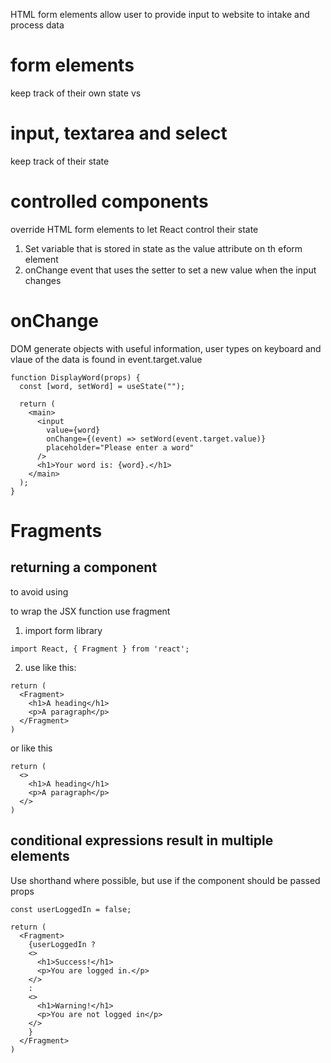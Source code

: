 HTML form elements 
allow user to provide input to website to intake and process data
# form elements 
keep track of their own state
vs
# input, textarea and select
keep track of their state

# controlled components
override HTML form elements to let React control their state

1. Set variable that is stored in state as the value attribute on th eform element
2. onChange event that uses the setter to set a new value when the input changes

# onChange
DOM generate objects with useful information, user types on keyboard and vlaue of the data is found in event.target.value

```
function DisplayWord(props) {
  const [word, setWord] = useState("");

  return (
    <main>
      <input
        value={word}
        onChange={(event) => setWord(event.target.value)}
        placeholder="Please enter a word"
      />
      <h1>Your word is: {word}.</h1>
    </main>
  );
}
```
# Fragments
## returning a component

to avoid using <div> to wrap the JSX function use fragment

1. import form library
```
import React, { Fragment } from 'react';
```
2. use like this:
```
return (
  <Fragment>
    <h1>A heading</h1>
    <p>A paragraph</p>
  </Fragment>
)
```
or like this
```
return (
  <>
    <h1>A heading</h1>
    <p>A paragraph</p>
  </>
)
```

## conditional expressions result in multiple elements
Use shorthand where possible, but use <Fragment> if the component should be passed props

```
const userLoggedIn = false;

return (
  <Fragment>
    {userLoggedIn ? 
    <>
      <h1>Success!</h1>
      <p>You are logged in.</p>
    </>
    :
    <>
      <h1>Warning!</h1>
      <p>You are not logged in</p>
    </>
    }
  </Fragment>
)
```
